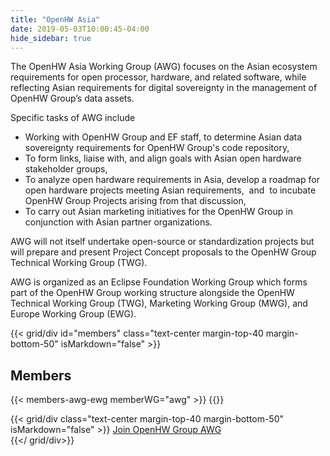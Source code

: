 ```yaml
---
title: "OpenHW Asia"
date: 2019-05-03T10:00:45-04:00
hide_sidebar: true
---
```


The OpenHW Asia Working Group (AWG) focuses on the Asian ecosystem requirements for open processor, hardware, and related software, while  reflecting Asian requirements for digital sovereignty in the  management of OpenHW Group’s data assets. 

Specific tasks of AWG include

-   Working with OpenHW Group and EF staff, to determine Asian data sovereignty requirements for OpenHW Group's code repository,
-   To form links, liaise with, and align goals with Asian open hardware stakeholder groups, 
-   To analyze open hardware requirements in Asia, develop a roadmap for open hardware projects meeting Asian requirements,  and  to incubate OpenHW Group Projects arising from that discussion,
-   To carry out Asian marketing initiatives for the OpenHW Group in conjunction with Asian partner organizations.

AWG will not itself undertake open-source or standardization projects but will prepare and present Project Concept proposals to the OpenHW Group Technical Working Group (TWG).

AWG is organized as an Eclipse Foundation Working Group which forms part of the OpenHW Group working structure alongside the OpenHW Technical Working Group (TWG), Marketing Working Group (MWG), and Europe Working Group (EWG).

{{< grid/div id="members" class="text-center margin-top-40 margin-bottom-50" isMarkdown="false" >}}
<h2>Members</h2>
{{< members-awg-ewg memberWG="awg" >}}
{{</ grid/div>}}

{{< grid/div class="text-center margin-top-40 margin-bottom-50" isMarkdown="false" >}}
<a class="btn btn-primary" href="/membership/join-awg-and-ewg">Join OpenHW Group AWG </a>        
{{</ grid/div>}}
